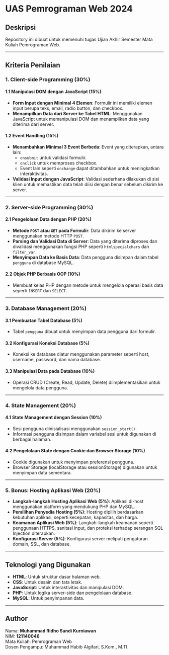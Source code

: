 # UAS Pemrograman Web 2024

## Deskripsi
Repository ini dibuat untuk memenuhi tugas Ujian Akhir Semester Mata Kuliah Pemrograman Web.

---

## Kriteria Penilaian

### **1. Client-side Programming (30%)**
#### 1.1 Manipulasi DOM dengan JavaScript (15%)
- **Form Input dengan Minimal 4 Elemen**: 
  Formulir ini memiliki elemen input berupa teks, email, radio button, dan checkbox.
- **Menampilkan Data dari Server ke Tabel HTML**: 
  Menggunakan JavaScript untuk memanipulasi DOM dan menampilkan data yang diterima dari server.

#### 1.2 Event Handling (15%)
- **Menambahkan Minimal 3 Event Berbeda**:
  Event yang diterapkan, antara lain:
  - `onsubmit` untuk validasi formulir.
  - `onclick` untuk memproses checkbox.
  - Event lain seperti `onchange` dapat ditambahkan untuk meningkatkan interaktivitas.
- **Validasi Input dengan JavaScript**:
  Validasi sederhana dilakukan di sisi klien untuk memastikan data telah diisi dengan benar sebelum dikirim ke server.

---

### **2. Server-side Programming (30%)**
#### 2.1 Pengelolaan Data dengan PHP (20%)
- **Metode `POST` atau `GET` pada Formulir**: 
  Data dikirim ke server menggunakan metode HTTP `POST`.
- **Parsing dan Validasi Data di Server**: 
  Data yang diterima diproses dan divalidasi menggunakan fungsi PHP seperti `htmlspecialchars` dan `filter_var`.
- **Menyimpan Data ke Basis Data**: 
  Data pengguna disimpan dalam tabel `pengguna` di database MySQL.

#### 2.2 Objek PHP Berbasis OOP (10%)
- Membuat kelas PHP dengan metode untuk mengelola operasi basis data seperti `INSERT` dan `SELECT`.

---

### **3. Database Management (20%)**
#### 3.1 Pembuatan Tabel Database (5%)
- Tabel `pengguna` dibuat untuk menyimpan data pengguna dari formulir.

#### 3.2 Konfigurasi Koneksi Database (5%)
- Koneksi ke database diatur menggunakan parameter seperti host, username, password, dan nama database.

#### 3.3 Manipulasi Data pada Database (10%)
- Operasi CRUD (Create, Read, Update, Delete) diimplementasikan untuk mengelola data pengguna.

---

### **4. State Management (20%)**
#### 4.1 State Management dengan Session (10%)
- Sesi pengguna diinisialisasi menggunakan `session_start()`.
- Informasi pengguna disimpan dalam variabel sesi untuk digunakan di berbagai halaman.

#### 4.2 Pengelolaan State dengan Cookie dan Browser Storage (10%)
- Cookie digunakan untuk menyimpan preferensi pengguna.
- Browser Storage (localStorage atau sessionStorage) digunakan untuk menyimpan data sementara.

---

### **5. Bonus: Hosting Aplikasi Web (20%)**
- **Langkah-langkah Hosting Aplikasi Web (5%)**:
  Aplikasi di-host menggunakan platform yang mendukung PHP dan MySQL.
- **Pemilihan Penyedia Hosting (5%)**:
  Hosting dipilih berdasarkan kebutuhan aplikasi, seperti kecepatan, kapasitas, dan harga.
- **Keamanan Aplikasi Web (5%)**:
  Langkah-langkah keamanan seperti penggunaan HTTPS, sanitasi input, dan proteksi terhadap serangan SQL Injection diterapkan.
- **Konfigurasi Server (5%)**:
  Konfigurasi server meliputi pengaturan domain, SSL, dan database.

---

## Teknologi yang Digunakan
- **HTML**: Untuk struktur dasar halaman web.
- **CSS**: Untuk desain dan tata letak.
- **JavaScript**: Untuk interaktivitas dan manipulasi DOM.
- **PHP**: Untuk logika server-side dan pengelolaan database.
- **MySQL**: Untuk penyimpanan data.

---

## Author
Nama: **Muhammad Ridho Sandi Kurniawan**  
NIM: **121140046**  
Mata Kuliah: Pemrograman Web  
Dosen Pengampu: Muhammad Habib Algifari, S.Kom., M.TI.
